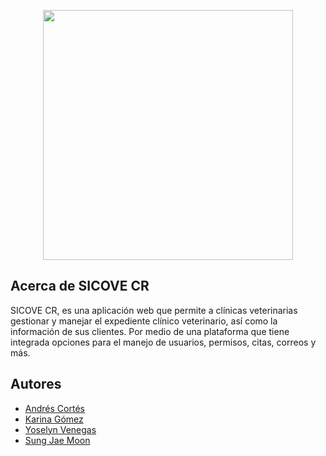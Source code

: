 <p align="center"><a href="https://sicovecr.pw" target="_blank"><img src="https://sicovecr.pw/images/logo.png" width="400"></a></p>

## Acerca de SICOVE CR
SICOVE CR, es una aplicación web que permite a clínicas veterinarias gestionar y manejar el expediente clínico veterinario, así como la información de sus clientes. Por medio de una plataforma que tiene integrada opciones para el manejo de usuarios, permisos, citas, correos y más.

## Autores

- [Andrés Cortés](https://gitlab.com/andrescs)
- [Karina Gómez](https://gitlab.com/kari_10)
- [Yoselyn Venegas](https://gitlab.com/YoselynP)
- [Sung Jae Moon](https://gitlab.com/sungjaemoonUCR)
